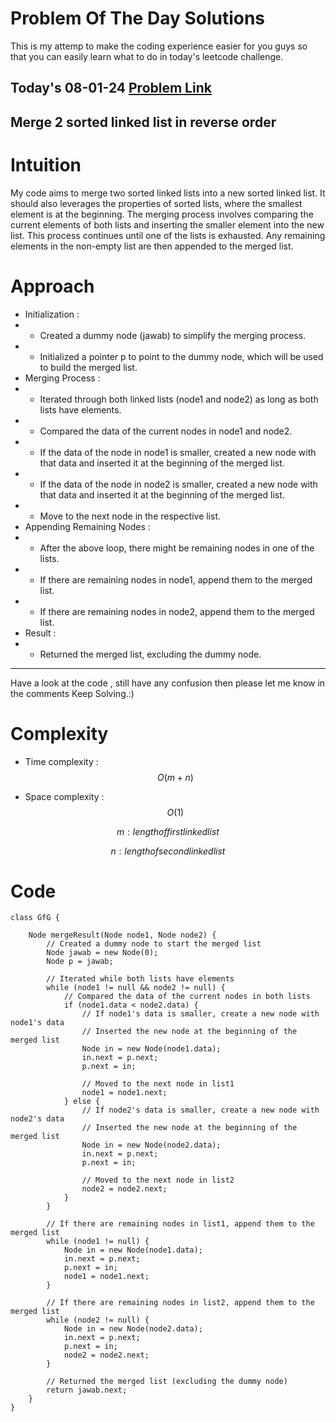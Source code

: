 # Problem Of The Day Solutions

This is my attemp to make the coding experience easier for you guys so that you can easily learn what to do in today's leetcode challenge.

## Today's 08-01-24 [Problem Link](https://www.geeksforgeeks.org/problems/merge-2-sorted-linked-list-in-reverse-order/1)
## Merge 2 sorted linked list in reverse order

# Intuition
<!-- Describe your first thoughts on how to solve this problem. -->
My code aims to merge two sorted linked lists into a new sorted linked list. It should also leverages the properties of sorted lists, where the smallest element is at the beginning. The merging process involves comparing the current elements of both lists and inserting the smaller element into the new list. This process continues until one of the lists is exhausted. Any remaining elements in the non-empty list are then appended to the merged list.

# Approach
<!-- Describe your approach to solving the problem. -->
- Initialization :
- - Created a dummy node (jawab) to simplify the merging process.
- - Initialized a pointer p to point to the dummy node, which will be used to build the merged list.
- Merging Process :
- - Iterated through both linked lists (node1 and node2) as long as both lists have elements.
- - Compared the data of the current nodes in node1 and node2.
- - If the data of the node in node1 is smaller, created a new node with that data and inserted it at the beginning of the merged list.
- - If the data of the node in node2 is smaller, created a new node with that data and inserted it at the beginning of the merged list.
- - Move to the next node in the respective list.
- Appending Remaining Nodes :
- - After the above loop, there might be remaining nodes in one of the lists.
- - If there are remaining nodes in node1, append them to the merged list.
- - If there are remaining nodes in node2, append them to the merged list.
- Result :
- - Returned the merged list, excluding the dummy node.
---
Have a look at the code , still have any confusion then please let me know in the comments
Keep Solving.:)

# Complexity
- Time complexity : $$O(m+n)$$
<!-- Add your time complexity here, e.g. $$O(n)$$ -->
- Space complexity : $$O(1)$$
<!-- Add your space complexity here, e.g. $$O(n)$$ -->
$$m : length of first linked list  $$

$$n : length of second linked list  $$


# Code
```
class GfG {
    
    Node mergeResult(Node node1, Node node2) {
        // Created a dummy node to start the merged list
        Node jawab = new Node(0);
        Node p = jawab;

        // Iterated while both lists have elements
        while (node1 != null && node2 != null) {
            // Compared the data of the current nodes in both lists
            if (node1.data < node2.data) {
                // If node1's data is smaller, create a new node with node1's data
                // Inserted the new node at the beginning of the merged list
                Node in = new Node(node1.data);
                in.next = p.next;
                p.next = in;

                // Moved to the next node in list1
                node1 = node1.next;
            } else {
                // If node2's data is smaller, create a new node with node2's data
                // Inserted the new node at the beginning of the merged list
                Node in = new Node(node2.data);
                in.next = p.next;
                p.next = in;

                // Moved to the next node in list2
                node2 = node2.next;
            }
        }

        // If there are remaining nodes in list1, append them to the merged list
        while (node1 != null) {
            Node in = new Node(node1.data);
            in.next = p.next;
            p.next = in;
            node1 = node1.next;
        }

        // If there are remaining nodes in list2, append them to the merged list
        while (node2 != null) {
            Node in = new Node(node2.data);
            in.next = p.next;
            p.next = in;
            node2 = node2.next;
        }

        // Returned the merged list (excluding the dummy node)
        return jawab.next;
    }
}

```

